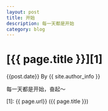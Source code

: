 ```yaml
---
layout: post
title: 开始
description: 每一天都是开始
category: blog
---
```


# [{{ page.title }}][1]
{{post.date}} By {{ site.author_info }}

每一天都是开始，奋起～




[Yonzeo]:    http://beiyuu.com  "Yonzeo"
[1]:    {{ page.url}}  ({{ page.title }})

